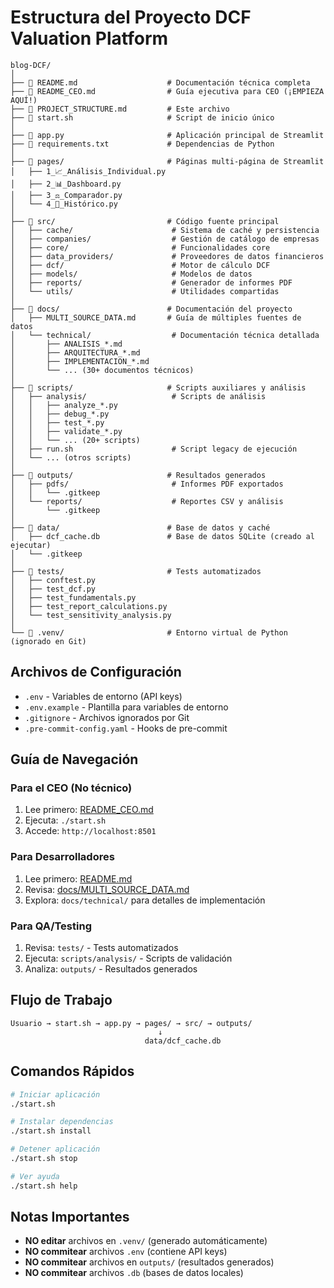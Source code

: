 # Estructura del Proyecto DCF Valuation Platform

```
blog-DCF/
│
├── 📄 README.md                    # Documentación técnica completa
├── 📄 README_CEO.md                # Guía ejecutiva para CEO (¡EMPIEZA AQUÍ!)
├── 📄 PROJECT_STRUCTURE.md         # Este archivo
├── 🚀 start.sh                     # Script de inicio único
│
├── 📱 app.py                       # Aplicación principal de Streamlit
├── 📄 requirements.txt             # Dependencias de Python
│
├── 📁 pages/                       # Páginas multi-página de Streamlit
│   ├── 1_📈_Análisis_Individual.py
│   ├── 2_📊_Dashboard.py
│   ├── 3_⚖️_Comparador.py
│   └── 4_📅_Histórico.py
│
├── 📁 src/                         # Código fuente principal
│   ├── cache/                      # Sistema de caché y persistencia
│   ├── companies/                  # Gestión de catálogo de empresas
│   ├── core/                       # Funcionalidades core
│   ├── data_providers/             # Proveedores de datos financieros
│   ├── dcf/                        # Motor de cálculo DCF
│   ├── models/                     # Modelos de datos
│   ├── reports/                    # Generador de informes PDF
│   └── utils/                      # Utilidades compartidas
│
├── 📁 docs/                        # Documentación del proyecto
│   ├── MULTI_SOURCE_DATA.md       # Guía de múltiples fuentes de datos
│   └── technical/                  # Documentación técnica detallada
│       ├── ANALISIS_*.md
│       ├── ARQUITECTURA_*.md
│       ├── IMPLEMENTACION_*.md
│       └── ... (30+ documentos técnicos)
│
├── 📁 scripts/                     # Scripts auxiliares y análisis
│   ├── analysis/                   # Scripts de análisis
│   │   ├── analyze_*.py
│   │   ├── debug_*.py
│   │   ├── test_*.py
│   │   ├── validate_*.py
│   │   └── ... (20+ scripts)
│   ├── run.sh                      # Script legacy de ejecución
│   └── ... (otros scripts)
│
├── 📁 outputs/                     # Resultados generados
│   ├── pdfs/                       # Informes PDF exportados
│   │   └── .gitkeep
│   └── reports/                    # Reportes CSV y análisis
│       └── .gitkeep
│
├── 📁 data/                        # Base de datos y caché
│   ├── dcf_cache.db               # Base de datos SQLite (creado al ejecutar)
│   └── .gitkeep
│
├── 📁 tests/                       # Tests automatizados
│   ├── conftest.py
│   ├── test_dcf.py
│   ├── test_fundamentals.py
│   ├── test_report_calculations.py
│   └── test_sensitivity_analysis.py
│
└── 📁 .venv/                       # Entorno virtual de Python (ignorado en Git)
```

## Archivos de Configuración

- `.env` - Variables de entorno (API keys)
- `.env.example` - Plantilla para variables de entorno
- `.gitignore` - Archivos ignorados por Git
- `.pre-commit-config.yaml` - Hooks de pre-commit

## Guía de Navegación

### Para el CEO (No técnico)
1. Lee primero: [README_CEO.md](README_CEO.md)
2. Ejecuta: `./start.sh`
3. Accede: `http://localhost:8501`

### Para Desarrolladores
1. Lee primero: [README.md](README.md)
2. Revisa: [docs/MULTI_SOURCE_DATA.md](docs/MULTI_SOURCE_DATA.md)
3. Explora: `docs/technical/` para detalles de implementación

### Para QA/Testing
1. Revisa: `tests/` - Tests automatizados
2. Ejecuta: `scripts/analysis/` - Scripts de validación
3. Analiza: `outputs/` - Resultados generados

## Flujo de Trabajo

```
Usuario → start.sh → app.py → pages/ → src/ → outputs/
                                 ↓
                              data/dcf_cache.db
```

## Comandos Rápidos

```bash
# Iniciar aplicación
./start.sh

# Instalar dependencias
./start.sh install

# Detener aplicación
./start.sh stop

# Ver ayuda
./start.sh help
```

## Notas Importantes

- **NO editar** archivos en `.venv/` (generado automáticamente)
- **NO commitear** archivos `.env` (contiene API keys)
- **NO commitear** archivos en `outputs/` (resultados generados)
- **NO commitear** archivos `.db` (bases de datos locales)
